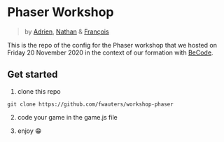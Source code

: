 # Phaser Workshop

>
> by [Adrien](https://github.com/osimers1), [Nathan](https://github.com/jacquetnathan) & [François](https://github.com/fwauters)
>

This is the repo of the config for the Phaser workshop that we hosted on Friday 20 November 2020 in the context of our formation with [BeCode](https://becode.org/).

## Get started

1) clone this repo

```git clone https://github.com/fwauters/workshop-phaser```

2) code your game in the game.js file

3) enjoy :grin:
